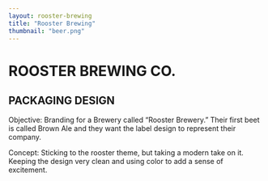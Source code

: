 ```yaml
---
layout: rooster-brewing
title: "Rooster Brewing"
thumbnail: "beer.png"
---
```

# ROOSTER BREWING CO.

## PACKAGING DESIGN

Objective: Branding for a Brewery called “Rooster Brewery.” Their first beet is called Brown Ale and they want the label design to represent their company.

Concept: Sticking to the rooster theme, but taking a modern take on it. Keeping the design very clean and using color to add a sense of excitement.
